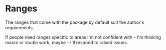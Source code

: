 # Ranges #

The ranges that come with the package by default suit the author's requirements.

If people need ranges specific to areas I'm not confident with - I'm thinking macro or studio work, maybe - I'll respond to raised issues.